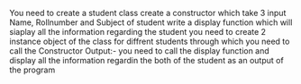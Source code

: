 You need to create a student class 
create a constructor which take 3 input Name, Rollnumber and Subject of student 
write a display function which will siaplay all the information regarding the student 
you need to create 2 instance object of the class for diffrent students through which you need to call the Constructor 
Output:- 
you need to call the display function and display all the information regardin the both of the student as an output of the program